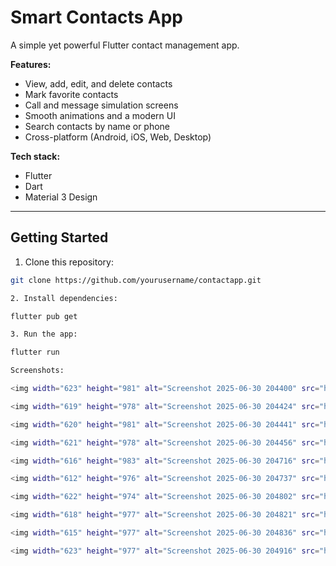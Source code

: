 # Smart Contacts App

A simple yet powerful Flutter contact management app.  

**Features:**
- View, add, edit, and delete contacts
- Mark favorite contacts
- Call and message simulation screens
- Smooth animations and a modern UI
- Search contacts by name or phone
- Cross-platform (Android, iOS, Web, Desktop)

**Tech stack:**
- Flutter
- Dart
- Material 3 Design

---

## Getting Started

1. Clone this repository:
```bash
git clone https://github.com/yourusername/contactapp.git

2. Install dependencies:

flutter pub get

3. Run the app:

flutter run

Screenshots:

<img width="623" height="981" alt="Screenshot 2025-06-30 204400" src="https://github.com/user-attachments/assets/4ee50da1-94d2-43e4-8867-dee706d262f6" />

<img width="619" height="978" alt="Screenshot 2025-06-30 204424" src="https://github.com/user-attachments/assets/f122ae70-0454-4f68-b2b4-320678e63088" />

<img width="620" height="981" alt="Screenshot 2025-06-30 204441" src="https://github.com/user-attachments/assets/2f808c6a-c0ac-464d-8754-5da4aa0a48b6" />

<img width="621" height="978" alt="Screenshot 2025-06-30 204456" src="https://github.com/user-attachments/assets/1c699d08-b0be-4bea-affc-c2131a374e98" />

<img width="616" height="983" alt="Screenshot 2025-06-30 204716" src="https://github.com/user-attachments/assets/59ed4700-cfbc-4d0e-9401-cf1f68b2b0be" />

<img width="612" height="976" alt="Screenshot 2025-06-30 204737" src="https://github.com/user-attachments/assets/80793f5f-5e19-42ed-87bd-486fa85b69c2" />

<img width="622" height="974" alt="Screenshot 2025-06-30 204802" src="https://github.com/user-attachments/assets/7e46a486-b2c3-4433-a952-b19238f4dfe4" />

<img width="618" height="977" alt="Screenshot 2025-06-30 204821" src="https://github.com/user-attachments/assets/b64a5fe6-9c2a-4862-a5bd-327343a3b652" />

<img width="615" height="977" alt="Screenshot 2025-06-30 204836" src="https://github.com/user-attachments/assets/980a5f5d-3afc-4e59-b9ad-33274f193c5c" />

<img width="623" height="977" alt="Screenshot 2025-06-30 204916" src="https://github.com/user-attachments/assets/a22e572e-a33a-49f9-980d-3557ffdaef82" />




